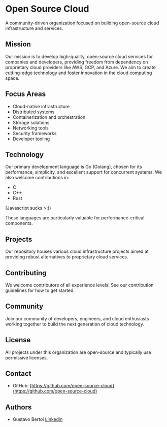 # Open Source Cloud

A community-driven organization focused on building open-source cloud infrastructure and services.

## Mission

Our mission is to develop high-quality, open-source cloud services for companies and developers, providing freedom from dependency on proprietary cloud providers like AWS, GCP, and Azure. We aim to create cutting-edge technology and foster innovation in the cloud computing space.

## Focus Areas

- Cloud-native infrastructure
- Distributed systems
- Containerization and orchestration
- Storage solutions
- Networking tools
- Security frameworks
- Developer tooling

## Technology

Our primary development language is Go (Golang), chosen for its performance, simplicity, and excellent support for concurrent systems. We also welcome contributions in:

- C
- C++
- Rust

(Javascript sucks >:))

These languages are particularly valuable for performance-critical components.

## Projects

Our repository houses various cloud infrastructure projects aimed at providing robust alternatives to proprietary cloud services.

## Contributing

We welcome contributors of all experience levels! See our contribution guidelines for how to get started.

## Community

Join our community of developers, engineers, and cloud enthusiasts working together to build the next generation of cloud technology.

## License

All projects under this organization are open-source and typically use permissive licenses.

## Contact

- GitHub: [https://github.com/open-source-cloud](https://github.com/open-source-cloud)

## Authors

- Gustavo Bertoi [Linkedin](https://www.linkedin.com/in/gustavobertoi/)
